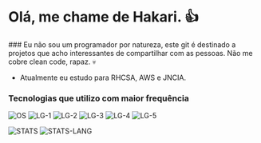 <h1> Olá, me chame de Hakari. 👍 </h1> 
### Eu não sou um programador por natureza, este git é destinado a projetos que acho interessantes de compartilhar com as pessoas. Não me cobre clean code, rapaz. 💀

- Atualmente eu estudo para RHCSA, AWS e JNCIA.

### Tecnologias que utilizo com maior frequência 
![OS](https://img.shields.io/badge/Linux-FCC624?style=for-the-badge&logo=linux&logoColor=black)
![LG-1](https://img.shields.io/badge/Python-3776AB?style=for-the-badge&logo=python&logoColor=white)
![LG-2](https://img.shields.io/badge/Rust-000000?style=for-the-badge&logo=rust&logoColor=white)
![LG-3](https://img.shields.io/badge/Shell_Script-121011?style=for-the-badge&logo=gnu-bash&logoColor=white)
![LG-4](https://img.shields.io/badge/SQLite-07405E?style=for-the-badge&logo=sqlite&logoColor=white)
![LG-5](https://img.shields.io/badge/Amazon_AWS-FF9900?style=for-the-badge&logo=amazonaws&logoColor=white)

![STATS](https://github-readme-stats.vercel.app/api?username=H4K4RI&show_icons=true&theme=dracula)
![STATS-LANG](https://github-readme-stats.vercel.app/api/top-langs/?username=H4K4RI&theme=dracula)
